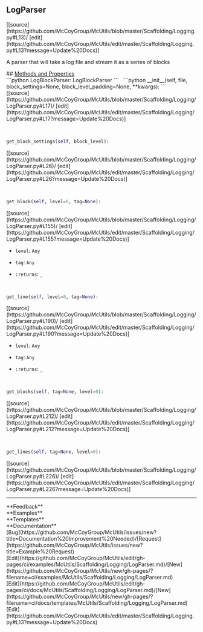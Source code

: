 ## <a id="McUtils.Scaffolding.Logging.LogParser">LogParser</a> 

<div class="docs-source-link" markdown="1">
[[source](https://github.com/McCoyGroup/McUtils/blob/master/Scaffolding/Logging.py#L13)/
[edit](https://github.com/McCoyGroup/McUtils/edit/master/Scaffolding/Logging.py#L13?message=Update%20Docs)]
</div>

A parser that will take a log file and stream it as a series of blocks







<div class="collapsible-section">
 <div class="collapsible-section collapsible-section-header" markdown="1">
## <a class="collapse-link" data-toggle="collapse" href="#methods" markdown="1"> Methods and Properties</a> <a class="float-right" data-toggle="collapse" href="#methods"><i class="fa fa-chevron-down"></i></a>
 </div>
 <div class="collapsible-section collapsible-section-body collapse show" id="methods" markdown="1">
 ```python
LogBlockParser: LogBlockParser
```
<a id="McUtils.Scaffolding.Logging.LogParser.__init__" class="docs-object-method">&nbsp;</a> 
```python
__init__(self, file, block_settings=None, block_level_padding=None, **kwargs): 
```
<div class="docs-source-link" markdown="1">
[[source](https://github.com/McCoyGroup/McUtils/blob/master/Scaffolding/Logging/LogParser.py#L17)/
[edit](https://github.com/McCoyGroup/McUtils/edit/master/Scaffolding/Logging/LogParser.py#L17?message=Update%20Docs)]
</div>


<a id="McUtils.Scaffolding.Logging.LogParser.get_block_settings" class="docs-object-method">&nbsp;</a> 
```python
get_block_settings(self, block_level): 
```
<div class="docs-source-link" markdown="1">
[[source](https://github.com/McCoyGroup/McUtils/blob/master/Scaffolding/Logging/LogParser.py#L26)/
[edit](https://github.com/McCoyGroup/McUtils/edit/master/Scaffolding/Logging/LogParser.py#L26?message=Update%20Docs)]
</div>


<a id="McUtils.Scaffolding.Logging.LogParser.get_block" class="docs-object-method">&nbsp;</a> 
```python
get_block(self, level=0, tag=None): 
```
<div class="docs-source-link" markdown="1">
[[source](https://github.com/McCoyGroup/McUtils/blob/master/Scaffolding/Logging/LogParser.py#L155)/
[edit](https://github.com/McCoyGroup/McUtils/edit/master/Scaffolding/Logging/LogParser.py#L155?message=Update%20Docs)]
</div>

  - `level`: `Any`
    > 
  - `tag`: `Any`
    > 
  - `:returns`: `_`
    >


<a id="McUtils.Scaffolding.Logging.LogParser.get_line" class="docs-object-method">&nbsp;</a> 
```python
get_line(self, level=0, tag=None): 
```
<div class="docs-source-link" markdown="1">
[[source](https://github.com/McCoyGroup/McUtils/blob/master/Scaffolding/Logging/LogParser.py#L190)/
[edit](https://github.com/McCoyGroup/McUtils/edit/master/Scaffolding/Logging/LogParser.py#L190?message=Update%20Docs)]
</div>

  - `level`: `Any`
    > 
  - `tag`: `Any`
    > 
  - `:returns`: `_`
    >


<a id="McUtils.Scaffolding.Logging.LogParser.get_blocks" class="docs-object-method">&nbsp;</a> 
```python
get_blocks(self, tag=None, level=0): 
```
<div class="docs-source-link" markdown="1">
[[source](https://github.com/McCoyGroup/McUtils/blob/master/Scaffolding/Logging/LogParser.py#L212)/
[edit](https://github.com/McCoyGroup/McUtils/edit/master/Scaffolding/Logging/LogParser.py#L212?message=Update%20Docs)]
</div>


<a id="McUtils.Scaffolding.Logging.LogParser.get_lines" class="docs-object-method">&nbsp;</a> 
```python
get_lines(self, tag=None, level=0): 
```
<div class="docs-source-link" markdown="1">
[[source](https://github.com/McCoyGroup/McUtils/blob/master/Scaffolding/Logging/LogParser.py#L226)/
[edit](https://github.com/McCoyGroup/McUtils/edit/master/Scaffolding/Logging/LogParser.py#L226?message=Update%20Docs)]
</div>
 </div>
</div>












---


<div markdown="1" class="text-secondary">
<div class="container">
  <div class="row">
   <div class="col" markdown="1">
**Feedback**   
</div>
   <div class="col" markdown="1">
**Examples**   
</div>
   <div class="col" markdown="1">
**Templates**   
</div>
   <div class="col" markdown="1">
**Documentation**   
</div>
   <div class="col" markdown="1">
   
</div>
   <div class="col" markdown="1">
   
</div>
   <div class="col" markdown="1">
   
</div>
</div>
  <div class="row">
   <div class="col" markdown="1">
[Bug](https://github.com/McCoyGroup/McUtils/issues/new?title=Documentation%20Improvement%20Needed)/[Request](https://github.com/McCoyGroup/McUtils/issues/new?title=Example%20Request)   
</div>
   <div class="col" markdown="1">
[Edit](https://github.com/McCoyGroup/McUtils/edit/gh-pages/ci/examples/McUtils/Scaffolding/Logging/LogParser.md)/[New](https://github.com/McCoyGroup/McUtils/new/gh-pages/?filename=ci/examples/McUtils/Scaffolding/Logging/LogParser.md)   
</div>
   <div class="col" markdown="1">
[Edit](https://github.com/McCoyGroup/McUtils/edit/gh-pages/ci/docs/McUtils/Scaffolding/Logging/LogParser.md)/[New](https://github.com/McCoyGroup/McUtils/new/gh-pages/?filename=ci/docs/templates/McUtils/Scaffolding/Logging/LogParser.md)   
</div>
   <div class="col" markdown="1">
[Edit](https://github.com/McCoyGroup/McUtils/edit/master/Scaffolding/Logging.py#L13?message=Update%20Docs)   
</div>
   <div class="col" markdown="1">
   
</div>
   <div class="col" markdown="1">
   
</div>
   <div class="col" markdown="1">
   
</div>
</div>
</div>
</div>